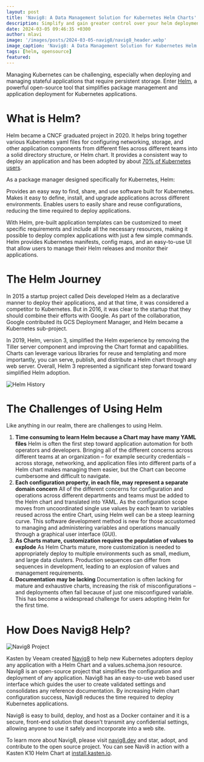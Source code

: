 ```yaml
---
layout: post
title: 'Navig8: A Data Management Solution for Kubernetes Helm Charts'
description: Simplify and gain greater control over your helm deployments with Navig8.
date: 2024-03-05 09:46:35 +0300
author: mlavi
image: '/images/posts/2024-03-05-navig8/navig8_header.webp'
image_caption: 'Navig8: A Data Management Solution for Kubernetes Helm Charts'
tags: [helm, opensource]
featured:
---
```

Managing Kubernetes can be challenging, especially when deploying and managing stateful applications that require persistent storage. Enter [Helm](https://helm.sh/), a powerful open-source tool that simplifies package management and application deployment for Kubernetes applications. 

What is Helm?
=================

Helm became a CNCF graduated project in 2020. It helps bring together various Kubernetes yaml files for configuring networking, storage, and other application components from different files across different teams into a solid directory structure, or Helm chart. It provides a consistent way to deploy an application and has been adopted by about [70% of Kubernetes users](https://helm.sh/blog/celebrating-helms-cncf-graduation/).

As a package manager designed specifically for Kubernetes, Helm: 

Provides an easy way to find, share, and use software built for Kubernetes. 
Makes it easy to define, install, and upgrade applications across different environments.
Enables users to easily share and reuse configurations, reducing the time required to deploy applications.

With Helm, pre-built application templates can be customized to meet specific requirements and include all the necessary resources, making it possible to deploy complex applications with just a few simple commands. Helm provides Kubernetes manifests, config maps, and an easy-to-use UI that allow users to manage their Helm releases and monitor their applications.

The Helm Journey
=================

In 2015 a startup project called Deis developed Helm as a declarative manner to deploy their applications, and at that time, it was considered a competitor to Kubernetes. But in 2016, it was clear to the startup that they should combine their efforts with Google. As part of the collaboration, Google contributed its GCS Deployment Manager, and Helm became a Kubernetes sub-project.

In 2019, Helm, version 3, simplified the Helm experience by removing the Tiller server component and improving the Chart format and capabilities. Charts can leverage various libraries for reuse and templating and more importantly, you can serve, publish, and distribute a Helm chart through any web server. Overall, Helm 3 represented a significant step forward toward simplified Helm adoption.

![Helm History](images/posts/2024-03-05-navig8/helm_timeline.webp)


The Challenges of Using Helm
=============================

Like anything in our realm, there are challenges to using Helm. 

1. **Time consuming to learn Helm because a Chart may have many YAML files**
Helm is often the first step toward application automation for both operators and developers. Bringing all of the different concerns across different teams at an organization – for example security credentials – across storage, networking, and application files into different parts of a Helm chart makes managing them easier, but the Chart can become cumbersome and difficult to navigate. 
2. **Each configuration property, in each file, may represent a separate domain concern**
All of the different concerns for configuration and operations across different departments and teams must be added to the Helm chart and translated into YAML. As the configuration scope moves from uncoordinated single use values by each team to variables reused across the entire Chart, using Helm well can be a steep learning curve. This software development method is new for those accustomed to managing and administering variables and operations manually through a graphical user interface (GUI).
3. **As Charts mature, customization requires the population of values to explode**
As Helm Charts mature, more customization is needed to appropriately deploy to multiple environments such as small, medium, and large data clusters. Production sequences can differ from sequences in development, leading to an explosion of values and management requirements. 
4. **Documentation may be lacking**
Documentation is often lacking for mature and exhaustive charts, increasing the risk of misconfigurations – and deployments often fail because of just one misconfigured variable. This has become a widespread challenge for users adopting Helm for the first time.

How Does Navig8 Help?
=====================

![Navig8 Project](images/posts/2024-03-05-navig8/navig8.png)

Kasten by Veeam created [Navig8](https://github.com/navig8s/navig8) to help new Kubernetes adopters deploy any application with a Helm Chart and a values.schema.json resource. Navig8 is an open-source project that simplifies the configuration and deployment of any application. Navig8 has an easy-to-use web based user interface which guides the user to create validated settings and consolidates any reference documentation. By increasing Helm chart configuration success, Navig8 reduces the time required to deploy Kubernetes applications.

Navig8 is easy to build, deploy, and host as a Docker container and it is a secure, front-end solution that doesn’t transmit any confidential settings, allowing anyone to use it safely and incorporate into a web site.

To learn more about Navig8, please visit [navig8.dev](https://Navig8.dev) and star, adopt, and contribute to the open source project. You can see Navi8 in action with a Kasten K10 Helm Chart at [install.kasten.io](https://install.kasten.io).
